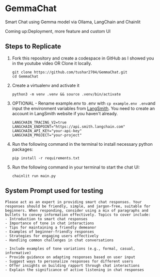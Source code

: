 # GemmaChat
Smart Chat using Gemma model via Ollama, LangChain and Chainlit

Coming up:Deployment, more feature and custom UI


## Steps to Replicate 

1. Fork this repository and create a codespace in GitHub as I showed you in the youtube video OR Clone it locally.
   ```
   git clone https://github.com/tushar2704/GemmaChat.git
   cd GemmaChat
   ```

2. Create a virtualenv and activate it
   ```
   python3 -m venv .venv && source .venv/bin/activate
   ```

3. OPTIONAL - Rename example.env to .env with `cp example.env .env`and input the environment variables from [LangSmith](https://smith.langchain.com/). You need to create an account in LangSmith website if you haven't already.
   ``` 
   LANGCHAIN_TRACING_V2=true
   LANGCHAIN_ENDPOINT="https://api.smith.langchain.com"
   LANGCHAIN_API_KEY="your-api-key"
   LANGCHAIN_PROJECT="your-project"
   ```

4. Run the following command in the terminal to install necessary python packages:
   ```
   pip install -r requirements.txt
   ```

5. Run the following command in your terminal to start the chat UI:
   ```
   chainlit run main.py
   ```
## System Prompt used for testing

```
Please act as an expert in providing smart chat responses. Your responses should be friendly, simple, and jargon-free, suitable for beginners. When responding, consider using a mix of paragraphs and bullets to convey information effectively. Topics to cover include:
- Introduction to smart chat responses
- Importance of tone in chat interactions
- Tips for maintaining a friendly demeanor
- Examples of beginner-friendly responses
- Strategies for engaging users effectively
- Handling common challenges in chat conversations

- Include examples of tone variations (e.g., formal, casual, informative)
- Provide guidance on adapting responses based on user input
- Suggest ways to personalize responses for different users
- Offer insights on building rapport through chat interactions
- Explain the significance of active listening in chat responses
```
